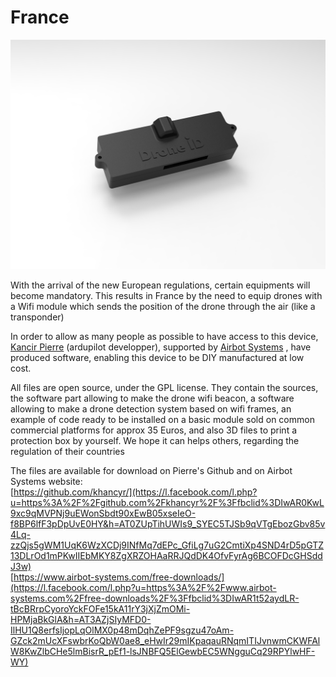 # France

![](../.gitbook/assets/drone-id-beacon-open-source.png)

With the arrival of the new European regulations, certain equipments will become mandatory. This results in France by the need to equip drones with a Wifi module which sends the position of the drone through the air \(like a transponder\)

In order to allow as many people as possible to have access to this device, [Kancir Pierre](https://www.facebook.com/kancir.pierre?fref=gs&__tn__=%2CdK-R-R&eid=ARDfvINAtTIUZdJ2sacML6xqMtg1ozcRqCrYGTyQwq-DpDY2LjGOBx1A9nWRtfD0oZGod9PlXl1aC94a&dti=376731732884680&hc_location=group) \(ardupilot developper\), supported by [Airbot Systems](https://www.facebook.com/airbot.systems/?ref=gs&__tn__=%2CdK-R-R&eid=ARBeb-Ci7f623DBasMMtR9JqfwbdHdZ-UjMwejy7ZQLF4Y4y6ynUyL3nGQ_BygunptdTC2W8lNerAKIP&fref=gs&dti=376731732884680&hc_location=group) , have produced software, enabling this device to be DIY manufactured at low cost.

All files are open source, under the GPL license. They contain the sources, the software part allowing to make the drone wifi beacon, a software allowing to make a drone detection system based on wifi frames, an example of code ready to be installed on a basic module sold on common commercial platforms for approx 35 Euros, and also 3D files to print a protection box by yourself. We hope it can helps others, regarding the regulation of their countries

The files are available for download on Pierre's Github and on Airbot Systems website:  
 [https://github.com/khancyr/](https://l.facebook.com/l.php?u=https%3A%2F%2Fgithub.com%2Fkhancyr%2F%3Ffbclid%3DIwAR0KwL9xc9qMVPNj9uEWonSbdt90xEwB05xseIeO-f8BP6lfF3pDpUvE0HY&h=AT0ZUpTihUWIs9_SYEC5TJSb9qVTgEbozGbv85v4Lq-zzQjs5gWM1UqK6WzXCDj9INfMq7dEPc_GfiLg7uG2CmtiXp4SND4rD5pGTZ13DLrOd1mPKwIIEbMKY8ZgXRZOHAaRRJQdDK4OfvFyrAg6BCOFDcGHSddJ3w)   
 [https://www.airbot-systems.com/free-downloads/](https://l.facebook.com/l.php?u=https%3A%2F%2Fwww.airbot-systems.com%2Ffree-downloads%2F%3Ffbclid%3DIwAR1t52aydLR-tBcBRrpCyoroYckFOFe15kA11rY3jXjZmOMi-HPMjaBkGlA&h=AT3AZjSIyMFD0-IlHU1Q8erfsIjopLqOlMX0p48mDqhZePF9sgzu47oAm-GZck2mUcXFswbrKoQbW0ae8_eHwIr29mIKpaqauRNqmITIJvnwmCKWFAlW8KwZlbCHe5lmBisrR_pEf1-lsJNBFQ5ElGewbEC5WNgguCq29RPYlwHF-WY)

